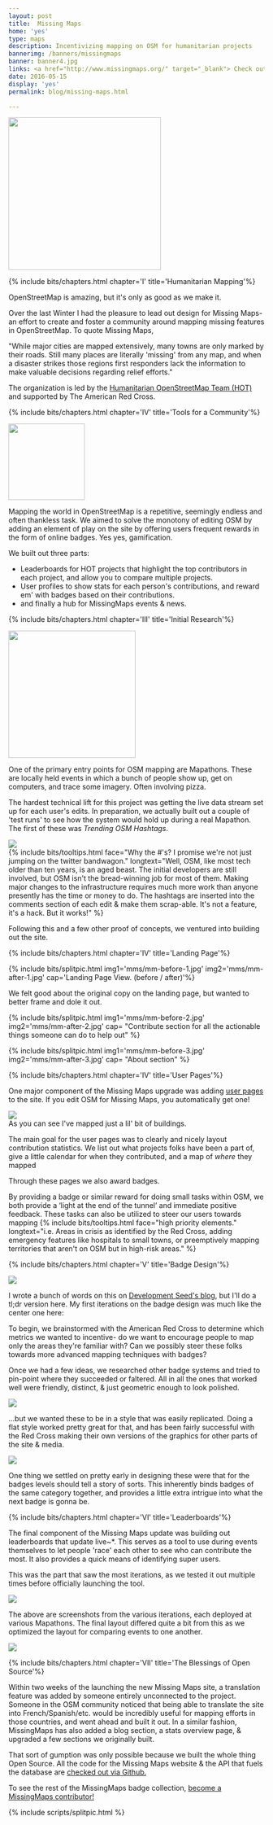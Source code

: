 ```yaml
---
layout: post
title:  Missing Maps
home: 'yes'
type: maps
description: Incentivizing mapping on OSM for humanitarian projects
bannerimg: /banners/missingmaps
banner: banner4.jpg
links: <a href="http://www.missingmaps.org/" target="_blank"> Check out the site</a> | <a href="https://github.com/missingmaps" target="_blank"><i class="collecticons collecticons-github"></i> Github code</a> 
date: 2016-05-15
display: 'yes'
permalink: blog/missing-maps.html

---
```


<div class="images"><img src="../assets/graphics/blog/mms/Intro.svg" style="height:300px"></div>

{% include bits/chapters.html chapter='I' title='Humanitarian Mapping'%}

OpenStreetMap is amazing, but it's only as good as we make it.

Over the last Winter I had the pleasure to lead out design for Missing Maps- an effort to create and foster a community around mapping missing features in OpenStreetMap. To quote Missing Maps,

"While major cities are mapped extensively, many towns are only marked by their roads. Still many places are literally 'missing' from any map, and when a disaster strikes those regions first responders lack the information to make valuable decisions regarding relief efforts."

The organization is led by the <a href="https://hotosm.org/">Humanitarian OpenStreetMap Team (HOT)</a> and supported by The American Red Cross.

{% include bits/chapters.html chapter='IV' title='Tools for a Community'%}

<div class="images"><img src="../assets/graphics/blog/mms/MapNow.svg" style="height:150px"></div>

Mapping the world in OpenStreetMap is a repetitive, seemingly endless and often thankless task. We aimed to solve the monotony of editing OSM by adding an element of play on the site by offering users frequent rewards in the form of online badges. Yes yes, gamification. 

We built out three parts:

- Leaderboards for HOT projects that highlight the top contributors in each project, and allow you to compare multiple projects.
- User profiles to show stats for each person's contributions, and reward em' with badges based on their contributions.
- and finally a hub for MissingMaps events & news.

{% include bits/chapters.html chapter='III' title='Initial Research'%}

<div class="images"><img src="../assets/graphics/blog/mms/Mapathon.svg" style="height:250px"></div>

One of the primary entry points for OSM mapping are Mapathons. These are locally held events in which a bunch of people show up, get on computers, and trace some imagery. Often involving pizza.

The hardest technical lift for this project was getting the live data stream set up for each user's edits. In preparation, we actually built out a couple of 'test runs' to see how the system would hold up during a real Mapathon. The first of these was *Trending OSM Hashtags*.

<div class="images"><img src="../assets/graphics/blog/mms/4-hashtags.gif" class="ib"></img>
<figcaption>{% include bits/tooltips.html face="Why the #'s? I promise we're not just jumping on the twitter bandwagon." longtext="Well, OSM, like most tech older than ten years, is an aged beast. The initial developers are still involved, but OSM isn't the bread-winning job for most of them. Making major changes to the infrastructure requires much more work than anyone presently has the time or money to do. The hashtags are inserted into the comments section of each edit & make them scrap-able. It's not a feature, it's a hack. But it works!" %}</figcaption></div>

Following this and a few other proof of concepts, we ventured into building out the site.

{% include bits/chapters.html chapter='IV' title='Landing Page'%}

{% include bits/splitpic.html img1='mms/mm-before-1.jpg' img2='mms/mm-after-1.jpg' cap='Landing Page View. (before / after)'%}

We felt good about the original copy on the landing page, but wanted to better frame and dole it out. 

{% include bits/splitpic.html img1='mms/mm-before-2.jpg' img2='mms/mm-after-2.jpg' cap= "Contribute section for all the actionable things someone can do to help out" %}

{% include bits/splitpic.html img1='mms/mm-before-3.jpg' img2='mms/mm-after-3.jpg' cap= "About section" %}


{% include bits/chapters.html chapter='IV' title='User Pages'%}

One major component of the Missing Maps upgrade was adding [user pages](https://developmentseed.org/blog/2016/06/09/mm-badges) to the site. If you edit OSM for Missing Maps, you automatically get one! 

<div class="images">
	<a href="http://www.missingmaps.org/users/#/1784968">
		<img src="../assets/graphics/blog/mms/userpage.jpg"></img>
	</a>
	<figcaption>As you can see I've mapped just a lil' bit of buildings.</figcaption>
</div>

The main goal for the user pages was to clearly and nicely layout contribution statistics. We list out what projects folks have been a part of, give a little calendar for when they contributed, and a map of _where_ they mapped

Through these pages we also award badges.

By providing a badge or similar reward for doing small tasks within OSM, we both provide a ‘light at the end of the tunnel’ and immediate positive feedback. These tasks can also be utilized to steer our users towards mapping {% include bits/tooltips.html face="high priority elements." longtext="i.e. Areas in crisis as identified by the Red Cross, adding emergency features like hospitals to small towns, or preemptively mapping territories that aren't on OSM but in high-risk areas." %}

{% include bits/chapters.html chapter='V' title='Badge Design'%}

<div class="images"><img src="../assets/graphics/blog/mms/mm-badge-heros.png"></img></div>

I wrote a bunch of words on this on [Development Seed's blog](https://developmentseed.org/blog/2016/06/09/mm-badges), but I'll do a tl;dr version here. My first iterations on the badge design was much like the center one here:

To begin, we brainstormed with the American Red Cross to determine which metrics we wanted to incentive- do we want to encourage people to map only the areas they're familiar with? Can we possibly steer these folks towards more advanced mapping techniques with badges?

Once we had a few ideas, we researched other badge systems and tried to pin-point where they succeeded or faltered. All in all the ones that worked well were friendly, distinct, & just geometric enough to look polished.

<div class="images"><img src="../assets/graphics/blog/mms/mm-badge-working.png"></img></div>

...but we wanted these to be in a style that was easily replicated. Doing a flat style worked pretty great for that, and has been fairly successful with the Red Cross making their own versions of the graphics for other parts of the site & media.

<div class="images"><img src="../assets/graphics/blog/mms/mm-badge-story.png"></img></div>

One thing we settled on pretty early in designing these were that for the badges levels should tell a story of sorts. This inherently binds badges of the same category together, and provides a little extra intrigue into what the next badge is gonna be.

{% include bits/chapters.html chapter='VI' title='Leaderboards'%}

The final component of the Missing Maps update was building out leaderboards that update live~*. This serves as a tool to use during events themselves to let people 'race' each other to see who can contribute the most. It also provides a quick means of identifying super users.

This was the part that saw the most iterations, as we tested it out multiple times before officially launching the tool.

<div class="images"><img src="../assets/graphics/blog/mms/leaderboards.jpg"></img></div>

The above are screenshots from the various iterations, each deployed at various Mapathons. The final layout differed quite a bit from this as we optimized the layout for comparing events to one another.

<div class="images"><img src="../assets/graphics/blog/mms/leaderboards-new.jpg"></img></div>

{% include bits/chapters.html chapter='VII' title='The Blessings of Open Source'%}

Within two weeks of the launching the new Missing Maps site, a translation feature was added by someone entirely unconnected to the project. Someone in the OSM community noticed that being able to translate the site into French/Spanish/etc. would be incredibly useful for mapping efforts in those countries, and went ahead and built it out. In a similar fashion, MissingMaps has also added a blog section, a stats overview page, & upgraded a few sections we originally built.

That sort of gumption was only possible because we built the whole thing Open Source. All the code for the Missing Maps website & the API that fuels the database are [checked out via Github.](https://github.com/missingmaps)

To see the rest of the MissingMaps badge collection, [become a MissingMaps contributor!](http://www.missingmaps.org/contribute/)

{% include scripts/splitpic.html %}
